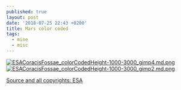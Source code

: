 ```yaml
---
published: true
layout: post
date: '2018-07-25 22:43 +0200'
title: Mars color coded
tags:
  - mine
  - misc
---
```

[![ESACoracisFossae_colorCodedHeight-1000-3000_gimp4.md.png](https://images.weserv.nl/?url=//cdn.scrot.moe/images/2018/07/25/ESACoracisFossae_colorCodedHeight-1000-3000_gimp4.md.png)](https://scrot.moe/image/9l4LQ)
[![ESACoracisFossae_colorCodedHeight-1000-3000_gimp2.md.png](https://images.weserv.nl/?url=//cdn.scrot.moe/images/2018/07/25/ESACoracisFossae_colorCodedHeight-1000-3000_gimp2.md.png)](https://scrot.moe/image/9ld0z)

[Source and all copyrights: ESA](http://www.esa.int/spaceinimages/Images/2017/08/Thaumasia_mountain_topography)
